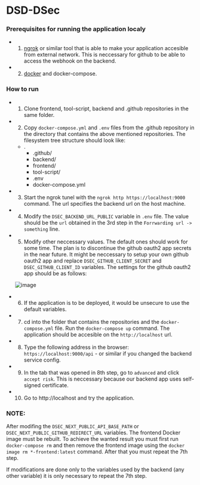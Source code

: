 # DSD-DSec

### Prerequisites for running the application localy
- 1. [ngrok](https://ngrok.com/) or similar tool that is able to make your application accesible from external network. This is neccessary for github to be able to access the webhook on the backend.
- 2. [docker](https://www.docker.com/) and docker-compose.

### How to run
- 1. Clone frontend, tool-script, backend and .github repositories in the same folder.
- 2. Copy `docker-compose.yml` and `.env` files from the .github repository in the directory that contains the above mentioned repositories. The filesystem tree structure should look like:
    * .
        * .github/
        * backend/
        * frontend/
        * tool-script/
        * .env
        * docker-compose.yml
    
- 3. Start the ngrok tunel with the `ngrok http https://localhost:9000` command. The url specifies the backend url on the host machine.
- 4. Modify the `DSEC_BACKEND_URL_PUBLIC` variable in `.env` file. The value should be the `url` obtained in the 3rd step in the `Forrwarding url -> something` line.
- 5. Modify other neccessary values. The default ones should work for some time. The plan is to discontinue the github oauth2 app secrets in the near future. It might be neccessary to setup your own github oauth2 app and replace `DSEC_GITHUB_CLIENT_SECRET` and `DSEC_GITHUB_CLIENT_ID` variables. The settings for the github oauth2 app should be as follows:

  ![image](https://user-images.githubusercontent.com/59147446/212435411-0a1a12b6-8b81-43e0-9218-a1ae7e7d91c1.png)

- 6. If the application is to be deployed, it would be unsecure to use the default variables.
- 7. cd into the folder that contains the repositories and the `docker-compose.yml` file. Run the `docker-compose up` command. The application should be accesible on the `http://localhost` url.
- 8. Type the following address in the browser: `https://localhost:9000/api` - or similar if you changed the backend service config.
- 9. In the tab that was opened in 8th step, go to `advanced` and click `accept risk`. This is neccessary because our backend app uses self-signed certificate.
- 10. Go to http://localhost and try the application.

### NOTE:
After modifing the `DSEC_NEXT_PUBLIC_API_BASE_PATH` or `DSEC_NEXT_PUBLIC_GITHUB_REDIRECT_URL` variables. The frontend Docker image must be rebuilt. To achieve the wanted result you must first run `docker-compose rm` and then remove the frontend image using the `docker image rm *-frontend:latest` command. After that you must repeat the 7th step.

If modifications are done only to the variables used by the backend (any other variable) it is only necessary to repeat the 7th step.

